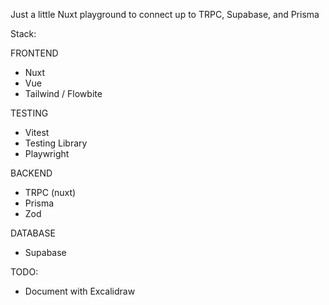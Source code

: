 Just a little Nuxt playground to connect up to TRPC, Supabase, and Prisma

Stack:

FRONTEND
- Nuxt
- Vue
- Tailwind / Flowbite

TESTING
- Vitest
- Testing Library
- Playwright

BACKEND
- TRPC (nuxt)
- Prisma
- Zod

DATABASE
- Supabase

TODO:

- Document with Excalidraw
